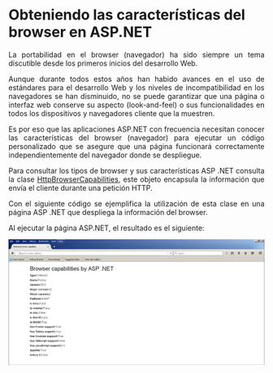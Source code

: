 # Obteniendo las características del browser en ASP.NET
		
<p align="justify">
		La portabilidad en el browser (navegador) ha sido siempre un tema discutible desde los primeros inicios del desarrollo Web.</p>
<p align="justify">Aunque durante todos estos años han habido avances en el uso de estándares para el desarrollo Web y los niveles de incompatibilidad en los navegadores se han disminuido, no se puede garantizar que una página o interfaz web conserve su aspecto (look-and-feel) o sus funcionalidades en todos los dispositivos y navegadores cliente que la muestren.</p>
<p align="justify">Es por eso que las aplicaciones ASP.NET con frecuencia necesitan conocer las características del browser (navegador) para ejecutar un código personalizado que se asegure que una página funcionará correctamente independientemente del navegador donde se despliegue.</p>
<p align="justify">Para consultar los tipos de browser y sus características ASP .NET consulta la clase <a href="https://msdn.microsoft.com/en-us/library/system.web.httpbrowsercapabilities.aspx">HttpBrowserCapabilities</a>, este objeto encapsula la información que envía el cliente durante una petición HTTP.</p>
<p align="justify">Con el siguiente código se ejemplifica la utilización de esta clase en una página ASP .NET que despliega la información del browser.</p>
<p>Al ejecutar la página ASP.NET, el resultado es el siguiente:</p>
<div>
<IMG src="images/fig1.png">
</div>
